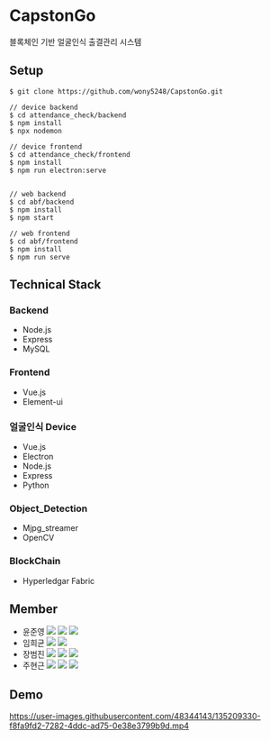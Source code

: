 # CapstonGo
블록체인 기반 얼굴인식 출결관리 시스템


## Setup
```
$ git clone https://github.com/wony5248/CapstonGo.git

// device backend
$ cd attendance_check/backend
$ npm install
$ npx nodemon

// device frontend
$ cd attendance_check/frontend
$ npm install
$ npm run electron:serve


// web backend 
$ cd abf/backend
$ npm install
$ npm start

// web frontend
$ cd abf/frontend
$ npm install
$ npm run serve
```

## Technical Stack
### Backend
- Node.js
- Express
- MySQL

### Frontend
- Vue.js
- Element-ui

### 얼굴인식 Device
- Vue.js
- Electron
- Node.js
- Express
- Python

### Object_Detection
- Mjpg_streamer
- OpenCV

### BlockChain
- Hyperledgar Fabric



## Member
- 윤준영 <img src="https://img.shields.io/badge/-FE-orange"> <img src="https://img.shields.io/badge/-BC-purple"> <a href="mailto:tnghtlsvkf@naver.com" target="_blank"><img src="https://img.shields.io/badge/Email-EA4335?style=flat-square&logo=gmail&logoColor=white"/></a>
- 임희균 <img src="https://img.shields.io/badge/-BE-brightgreen"> <img src="https://img.shields.io/badge/Email-EA4335?style=flat-square&logo=gmail&logoColor=white"/></a>
- 장범진 <img src="https://img.shields.io/badge/-FE-orange"> <img src="https://img.shields.io/badge/-OD-gray"> <a href="mailto:wony5248@gmail.com" target="_blank"><img src="https://img.shields.io/badge/Email-EA4335?style=flat-square&logo=gmail&logoColor=white"/></a>
- 주현근 <img src="https://img.shields.io/badge/-BE-brightgreen"> <img src="https://img.shields.io/badge/-BC-purple"> <a href="mailto:jw01020@naver.com" target="_blank"><img src="https://img.shields.io/badge/Email-EA4335?style=flat-square&logo=gmail&logoColor=white"/></a>


## Demo

https://user-images.githubusercontent.com/48344143/135209330-f8fa9fd2-7282-4ddc-ad75-0e38e3799b9d.mp4


